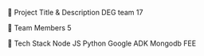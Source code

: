 📌 Project Title & Description
DEG team 17

👥 Team Members
5

🧰 Tech Stack
Node JS
Python
Google ADK
Mongodb
FEE
